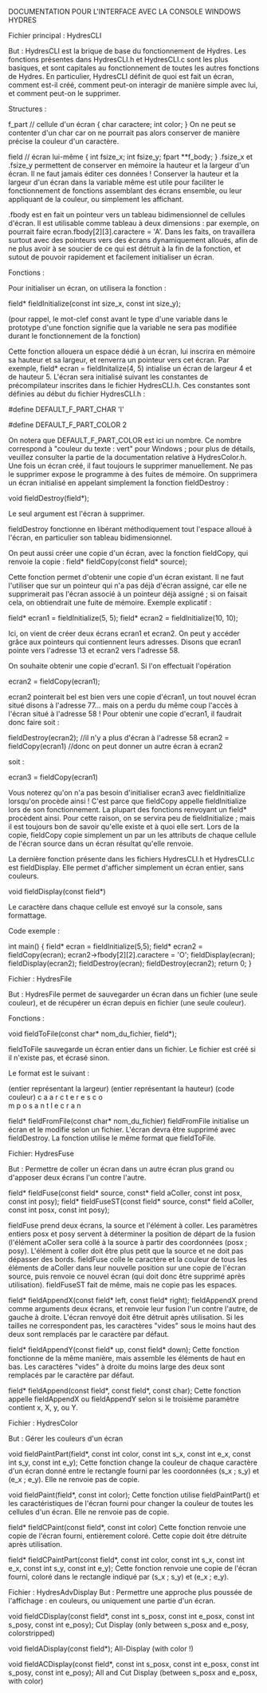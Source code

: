 DOCUMENTATION POUR L'INTERFACE AVEC LA CONSOLE WINDOWS HYDRES


Fichier principal : HydresCLI

But : HydresCLI est la brique de base du fonctionnement de Hydres. Les fonctions présentes dans HydresCLI.h et HydresCLI.c sont les plus basiques, et sont capitales au fonctionnement de toutes les autres fonctions de Hydres. En particulier, HydresCLI définit de quoi est fait un écran, comment est-il créé, comment peut-on interagir de manière simple avec lui, et comment peut-on le supprimer.



Structures :

f_part			//	cellule d'un écran
{
	char caractere;
	int color;
}
On ne peut se contenter d'un char car on ne pourrait pas alors conserver de manière précise la couleur d'un caractère.



field			//	écran lui-même
{
	int fsize_x;
	int fsize_y;
	fpart **f_body;
}
.fsize_x et .fsize_y permettent de conserver en mémoire la hauteur et la largeur d'un écran. Il ne faut jamais éditer ces données !
Conserver la hauteur et la largeur d'un écran dans la variable même est utile pour faciliter le fonctionnement de fonctions assemblant des écrans ensemble, ou leur appliquant de la couleur, ou simplement les affichant.

.fbody est en fait un pointeur vers un tableau bidimensionnel de cellules d'écran. Il est utilisable comme tableau à deux dimensions : par exemple, on pourrait faire ecran.fbody[2][3].caractere = 'A'. Dans les faits, on travaillera surtout avec des pointeurs vers des écrans dynamiquement alloués, afin de ne plus avoir à se soucier de ce qui est détruit à la fin de la fonction, et sutout de pouvoir rapidement et facilement initialiser un écran.


Fonctions :

Pour initialiser un écran, on utilisera la fonction : 

field* fieldInitialize(const int size_x, const int size_y);

(pour rappel, le mot-clef const avant le type d'une variable dans le prototype d'une fonction signifie que la variable ne sera pas modifiée durant le fonctionnement de la fonction)


Cette fonction allouera un espace dédié à un écran, lui inscrira en mémoire sa hauteur et sa largeur, et renverra un pointeur vers cet écran. Par exemple, field* ecran = fieldInitalize(4, 5) intialise un écran de largeur 4 et de hauteur 5.
L'écran sera initialisé suivant les constantes de précompilateur inscrites dans le fichier HydresCLI.h. Ces constantes sont définies au début du fichier HydresCLI.h :

#define DEFAULT_F_PART_CHAR 'I'

#define DEFAULT_F_PART_COLOR 2


On notera que DEFAULT_F_PART_COLOR est ici un nombre. Ce nombre correspond à "couleur du texte : vert" pour Windows ; pour plus de détails, veuillez consulter la partie de la documentation relative à HydresColor.h.
Une fois un écran créé, il faut toujours le supprimer manuellement. Ne pas le supprimer expose le programme à des fuites de mémoire.
On supprimera un écran initialisé en appelant simplement la fonction fieldDestroy :

void fieldDestroy(field*);

Le seul argument est l'écran à supprimer.

fieldDestroy fonctionne en libérant méthodiquement tout l'espace alloué à l'écran, en particulier son tableau bidimensionnel.

On peut aussi créer une copie d'un écran, avec la fonction fieldCopy, qui renvoie la copie :
field* fieldCopy(const field* source);

Cette fonction permet d'obtenir une copie d'un écran existant. Il ne faut l'utiliser que sur un pointeur qui n'a pas déjà d'écran assigné, car elle ne supprimerait pas l'écran associé à un pointeur déjà assigné ; si on faisait cela, on obtiendrait une fuite de mémoire. Exemple explicatif :

field* ecran1 = fieldInitialize(5, 5);
field* ecran2 = fieldInitialize(10, 10);

Ici, on vient de créer deux écrans ecran1 et ecran2. On peut y accéder grâce aux pointeurs qui contiennent leurs adresses. Disons que ecran1 pointe vers l'adresse 13 et ecran2 vers l'adresse 58.

On souhaite obtenir une copie d'ecran1.
Si l'on effectuait l'opération

ecran2 = fieldCopy(ecran1);

ecran2 pointerait bel est bien vers une copie d'écran1, un tout nouvel écran situé disons à l'adresse 77... mais on a perdu du même coup l'accès à l'écran situé à l'adresse 58 ! Pour obtenir une copie d'ecran1, il faudrait donc faire soit :

fieldDestroy(ecran2);			//il n'y a plus d'écran à l'adresse 58
ecran2 = fieldCopy(ecran1)		//donc on peut donner un autre écran à ecran2

soit :

ecran3 = fieldCopy(ecran1)

Vous noterez qu'on n'a pas besoin d'initialiser ecran3 avec fieldInitialize lorsqu'on procède ainsi ! C'est parce que fieldCopy appelle fieldInitialize lors de son fonctionnement. La plupart des fonctions renvoyant un field* procèdent ainsi. Pour cette raison, on se servira peu de fieldInitialize ; mais il est toujours bon de savoir qu'elle existe et à quoi elle sert.
Lors de la copie, fieldCopy copie simplement un par un les attributs de chaque cellule de l'écran source dans un écran résultat qu'elle renvoie.

La dernière fonction présente dans les fichiers HydresCLI.h et HydresCLI.c est fieldDisplay. Elle permet d'afficher simplement un écran entier, sans couleurs.

void fieldDisplay(const field*)

Le caractère dans chaque cellule est envoyé sur la console, sans formattage.

Code exemple :

int main()
{
	field* ecran = fieldInitialize(5,5);
	field* ecran2 = fieldCopy(ecran);
	ecran2->fbody[2][2].caractere = 'O';
	fieldDisplay(ecran);
	fieldDisplay(ecran2);
	fieldDestroy(ecran);
	fieldDestroy(ecran2);
	return 0;
}



Fichier : HydresFile

But : HydresFile permet de sauvegarder un écran dans un fichier (une seule couleur), et de récupérer un écran depuis en fichier (une seule couleur).


Fonctions :

void fieldToFile(const char* nom_du_fichier, field*);

fieldToFile sauvegarde un écran entier dans un fichier. Le fichier est créé si il n'existe pas, et écrasé sinon.

Le format est le suivant :

(entier représentant la largeur) (entier représentant la hauteur) (code couleur)
c 
  a     a
     r   c
  t    e     r
 e   s   c  o  
m  p    o   s
 a   n   t
l e c r a n
    

field* fieldFromFile(const char* nom_du_fichier)
fieldFromFile initialise un écran et le modifie selon un fichier. L'écran devra être supprimé avec fieldDestroy.
La fonction utilise le même format que fieldToFile.



Fichier: HydresFuse

But : Permettre de coller un écran dans un autre écran plus grand ou d'apposer deux écrans l'un contre l'autre.

field* fieldFuse(const field* source, const* field aColler, const int posx, const int posy);
field* fieldFuseST(const field* source, const* field aColler, const int posx, const int posy);

fieldFuse prend deux écrans, la source et l'élément à coller. Les paramètres entiers posx et posy servent à déterminer la position de départ de la fusion (l'élément aColler sera collé à la source à partir des coordonnées (posx ; posy). L'élément à coller doit être plus petit que la source et ne doit pas dépasser des bords.
fieldFuse colle le caractère et la couleur de tous les éléments de aColler dans leur nouvelle position sur une copie de l'écran source, puis renvoie ce nouvel écran (qui doit donc être supprimé après utilisation).
fieldFuseST fait de même, mais ne copie pas les espaces.

field* fieldAppendX(const field* left, const field* right);
fieldAppendX prend comme arguments deux écrans, et renvoie leur fusion l'un contre l'autre, de gauche à droite. 
L'écran renvoyé doit être détruit après utilisation.
Si les tailles ne correspondent pas, les caractères "vides" sous le moins haut des deux sont remplacés par le caractère par défaut.

field* fieldAppendY(const field* up, const field* down);
Cette fonction fonctionne de la même manière, mais assemble les éléments de haut en bas. Les caractères "vides" à droite du moins large des deux sont remplacés par le caractère par défaut.

field* fieldAppend(const field*, const field*, const char);
Cette fonction appelle fieldAppendX ou fieldAppendY selon si le troisième paramètre contient x, X, y, ou Y.


Fichier : HydresColor

But : Gérer les couleurs d'un écran

void fieldPaintPart(field*, const int color, const int s_x, const int e_x, const int s_y, const int e_y);
Cette fonction change la couleur de chaque caractère d'un écran donné entre le rectangle fourni par les coordonnées (s_x ; s_y) et (e_x ; e_y). Elle ne renvoie pas de copie.

void fieldPaint(field*, const int color);
Cette fonction utilise fieldPaintPart() et les caractéristiques de l'écran fourni pour changer la couleur de toutes les cellules d'un écran. Elle ne renvoie pas de copie.

field* fieldCPaint(const field*, const int color)
Cette fonction renvoie une copie de l'écran fourni, entièrement coloré. Cette copie doit être détruite après utilisation.

field* fieldCPaintPart(const field*, const int color, const int s_x, const int e_x, const int s_y, const int e_y);
Cette fonction renvoie une copie de l'écran fourni, coloré dans le rectangle indiqué par (s_x ; s_y) et (e_x ; e_y).


Fichier : HydresAdvDisplay
But : Permettre une approche plus poussée de l'affichage : en couleurs, ou uniquement une partie d'un écran.

void fieldCDisplay(const field*, const int s_posx, const int e_posx, const int s_posy, const int e_posy);
Cut Display (only between s_posx and e_posy, colorstripped)

void fieldADisplay(const field*);
All-Display (with color !)

void fieldACDisplay(const field*, const int s_posx, const int e_posx, const int s_posy, const int e_posy);
All and Cut Display (between s_posx and e_posx, with color)
